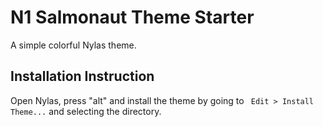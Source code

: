 # N1 Salmonaut Theme Starter
A simple colorful Nylas theme.

## Installation Instruction

Open Nylas, press "alt" and install the theme by going to ` Edit > Install Theme...` and selecting the directory.
